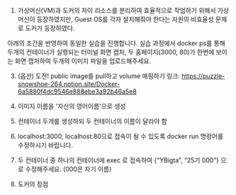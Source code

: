1. 가상머신(VM)과 도커의 차이
 리소스를 분리하여 효율적으로 작업하기 위해서 가상머신이 등장하였지만, Guest OS를 각자 설치해줘야 한다는 자원의 비효율성 문제로 도커가 등장하였다.
 
아래의 조건을 반영하여 동일한 실습을 진행합니다. 실습 과정에서 docker ps를
통해 두개의 컨테이너가 실행되는 터미널 화면 캡처, 두 홈페이지(3000, 80)가
한번에 보이는 화면 캡처하여 두개의 이미지 파일을 업로드해주세요.

3. (옵션) 도전! public image를 pull하고 volume 매핑하기
링크: https://puzzle-snowshoe-264.notion.site/Docker-6a5880f4dc9546e888ebe3a92b46a5e8
1. 이미지 이름을 '자신의 영어이름'으로 생성

2. 컨테이너 두개를 생성하되 두 컨테이너의 이름이 달라야 함

3. localhost:3000, localhost:80으로 접속이 될 수 있도록 docker run 명령어를 수정하시기 바랍니다.

4. 두 컨테이너 중 하나의 컨테이너에 exec 로 접속하여 {“YBigta”, “25기 000”} 으로 수정해주세요.
(000은 자기 이름)


3. 도커의 장점
